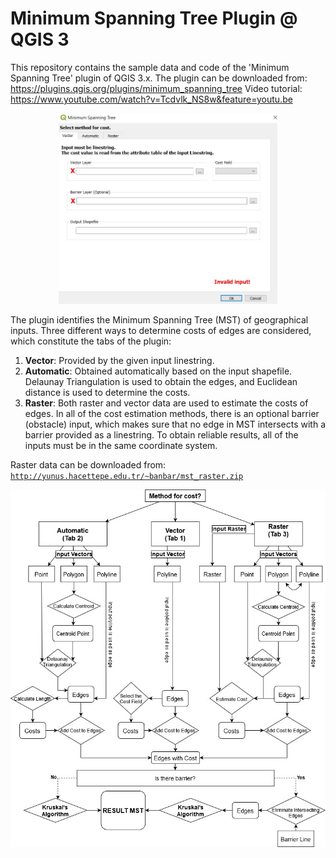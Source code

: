 # Minimum Spanning Tree Plugin @ QGIS 3

This repository contains the sample data and code of the 'Minimum Spanning Tree' plugin of QGIS 3.x. 
The plugin can be downloaded from: https://plugins.qgis.org/plugins/minimum_spanning_tree
Video tutorial: https://www.youtube.com/watch?v=Tcdvlk_NS8w&feature=youtu.be

<p align="center">
  <img width="350" src="images/gui.jpg">
</p>


The plugin identifies the Minimum Spanning Tree (MST) of geographical inputs. Three different ways to determine costs of edges are considered, which constitute the tabs of the plugin: 
1. **Vector**: Provided by the given input linestring. 
2. **Automatic**: Obtained automatically based on the input shapefile. Delaunay Triangulation is used to obtain the edges, and Euclidean distance is used to determine the costs. 
3. **Raster**: Both raster and vector data are used to estimate the costs of edges. In all of the cost estimation methods, there is an optional barrier (obstacle) input, which makes sure that no edge in MST intersects with a barrier provided as a linestring. To obtain reliable results, all of the inputs must be in the same coordinate system.

Raster data can be downloaded from: <a href="http://yunus.hacettepe.edu.tr/~banbar/mst_raster.zip" target="_blank">`http://yunus.hacettepe.edu.tr/~banbar/mst_raster.zip`</a>




<p align="center">
  <img width="600" src="images/flowchart.jpg">
</p>

